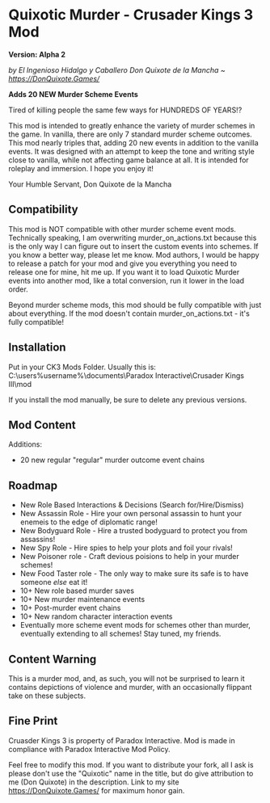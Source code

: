 # Quixotic Murder - Crusader Kings 3 Mod
**Version: Alpha 2**

*by El Ingenioso Hidalgo y Caballero Don Quixote de la Mancha ~ https://DonQuixote.Games/*

**Adds 20 NEW Murder Scheme Events**

Tired of killing people the same few ways for HUNDREDS OF YEARS!?

This mod is intended to greatly enhance the variety of murder schemes in the game. In vanilla, there are only 7 standard murder scheme outcomes. This mod nearly triples that, adding 20 new events in addition to the vanilla events. It was designed with an attempt to keep the tone and writing style close to vanilla, while not affecting game balance at all. It is intended for roleplay and immersion. I hope you enjoy it!

Your Humble Servant,
Don Quixote de la Mancha

## Compatibility
This mod is NOT compatible with other murder scheme event mods. Technically speaking, I am overwriting murder_on_actions.txt because this is the only way I can figure out to insert the custom events into schemes. If you know a better way, please let me know. Mod authors, I would be happy to release a patch for your mod and give you everything you need to release one for mine, hit me up. If you want it to load Quixotic Murder events into another mod, like a total conversion, run it lower in the load order.

Beyond murder scheme mods, this mod should be fully compatible with just about everything. If the mod doesn't contain murder_on_actions.txt - it's fully compatible!

## Installation
Put in your CK3 Mods Folder. Usually this is:
C:\users\%username%\documents\Paradox Interactive\Crusader Kings III\mod

If you install the mod manually, be sure to delete any previous versions.

## Mod Content
Additions:
* 20 new regular "regular" murder outcome event chains

## Roadmap
* New Role Based Interactions & Decisions (Search for/Hire/Dismiss)
* New Assassin Role - Hire your own personal assassin to hunt your enemeis to the edge of diplomatic range!
* New Bodyguard Role - Hire a trusted bodyguard to protect you from assassins!
* New Spy Role - Hire spies to help your plots and foil your rivals!
* New Poisoner role - Craft devious poisions to help in your murder schemes!
* New Food Taster role - The only way to make sure its safe is to have someone *else* eat it!
* 10+ New role based murder saves
* 10+ New murder maintenance events
* 10+ Post-murder event chains
* 10+ New random character interaction events
* Eventually more scheme event mods for schemes other than murder, eventually extending to all schemes! Stay tuned, my friends.

## Content Warning
This is a murder mod, and, as such, you will not be surprised to learn it contains depictions of violence and murder, with an occasionally flippant take on these subjects.

## Fine Print
Cruasder Kings 3 is property of Paradox Interactive. Mod is made in compliance with Paradox Interactive Mod Policy.

Feel free to modify this mod. If you want to distribute your fork, all I ask is please don't use the "Quixotic" name in the title, but do give attribution to me (Don Quixote) in the description. Link to my site https://DonQuixote.Games/ for maximum honor gain.
